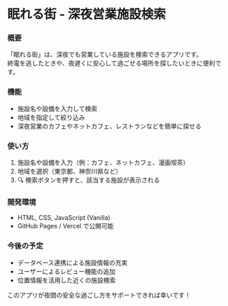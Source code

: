 # 眠れる街 - 深夜営業施設検索

### 概要
「眠れる街」は、深夜でも営業している施設を検索できるアプリです。  
終電を逃したときや、夜遅くに安心して過ごせる場所を探したいときに便利です。

### 機能
- 施設名や設備を入力して検索
- 地域を指定して絞り込み
- 深夜営業のカフェやネットカフェ、レストランなどを簡単に探せる

### 使い方
1. 施設名や設備を入力（例：カフェ、ネットカフェ、漫画喫茶）
2. 地域を選択（東京都、神奈川県など）
3. 🔍 検索ボタンを押すと、該当する施設が表示される

### 開発環境
- HTML, CSS, JavaScript (Vanilla)
- GitHub Pages / Vercel で公開可能

### 今後の予定
- データベース連携による施設情報の充実
- ユーザーによるレビュー機能の追加
- 位置情報を活用した近くの施設検索

このアプリが夜間の安全な過ごし方をサポートできれば幸いです！
